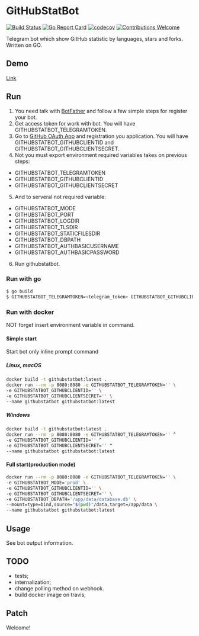 # GitHubStatBot

[![Build Status](https://travis-ci.org/proshik/githubstatbot.svg?branch=master)](https://travis-ci.org/proshik/githubstatbot)
[![Go Report Card](https://goreportcard.com/badge/github.com/proshik/githubstatbot)](https://goreportcard.com/report/github.com/proshik/githubstatbot)
[![codecov](https://codecov.io/gh/proshik/jalmew/branch/master/graph/badge.svg)](https://codecov.io/gh/proshik/githubstatbot)
[![Contributions Welcome](https://img.shields.io/badge/contributions-welcome-brightgreen.svg?style=flat)](https://github.com/proshik/githubstatbot/issues)

Telegram bot which show GitHub statistic by languages, stars and forks. Written on GO.

## Demo

[Link](https://t.me/githubstatbot)

## Run

1. You need talk with [BotFather](https://telegram.me/botfather) and follow a few simple steps for register your bot.
2. Get access token for work with bot. You will have GITHUBSTATBOT_TELEGRAMTOKEN.
3. Go to [GitHub OAuth App](https://github.com/settings/developers) and registration you application. You will have GITHUBSTATBOT_GITHUBCLIENTID and GITHUBSTATBOT_GITHUBCLIENTSECRET.
4. Not you must export environment required variables takes on previous steps:
 - GITHUBSTATBOT_TELEGRAMTOKEN
 - GITHUBSTATBOT_GITHUBCLIENTID
 - GITHUBSTATBOT_GITHUBCLIENTSECRET
5. And to serveral not required variable:
 - GITHUBSTATBOT_MODE
 - GITHUBSTATBOT_PORT
 - GITHUBSTATBOT_LOGDIR
 - GITHUBSTATBOT_TLSDIR
 - GITHUBSTATBOT_STATICFILESDIR
 - GITHUBSTATBOT_DBPATH
 - GITHUBSTATBOT_AUTHBASICUSERNAME
 - GITHUBSTATBOT_AUTHBASICPASSWORD
6. Run githubstatbot.

### Run with go

```bash
$ go build
$ GITHUBSTATBOT_TELEGRAMTOKEN=<telegram_token> GITHUBSTATBOT_GITHUBCLIENTID=<github_client_id> GITHUBSTATBOT_GITHUBCLIENTSECRET=<github_client_secret> ./githubstatbot
```

### Run with docker

NOT forget insert environment variable in command.

#### Simple start

Start bot only inline prompt command

##### Linux, macOS

```bash
docker build -t githubstatbot:latest .
docker run --rm -p 8080:8080 -e GITHUBSTATBOT_TELEGRAMTOKEN='' \
-e GITHUBSTATBOT_GITHUBCLIENTID='' \
-e GITHUBSTATBOT_GITHUBCLIENTSECRET='' \
--name githubstatbot githubstatbot:latest
```

##### Windows

```bash
docker build -t githubstatbot:latest .
docker run --rm -p 8080:8080 -e GITHUBSTATBOT_TELEGRAMTOKEN='' ^
-e GITHUBSTATBOT_GITHUBCLIENTID='' ^
-e GITHUBSTATBOT_GITHUBCLIENTSECRET='' ^
--name githubstatbot githubstatbot:latest
```

#### Full start(production mode)

```bash
docker run --rm -p 8080:8080 -e GITHUBSTATBOT_TELEGRAMTOKEN='' \
-e GITHUBSTATBOT_MODE='prod' \
-e GITHUBSTATBOT_GITHUBCLIENTID='' \
-e GITHUBSTATBOT_GITHUBCLIENTSECRET='' \
-e GITHUBSTATBOT_DBPATH='/app/data/database.db' \
--mount=type=bind,source="$(pwd)"/data,target=/app/data \
--name githubstatbot githubstatbot:latest
```

## Usage

See bot output information.

## TODO

- tests;
- internalization;
- change polling method on webhook.
- build docker image on travis; 

## Patch 

Welcome!